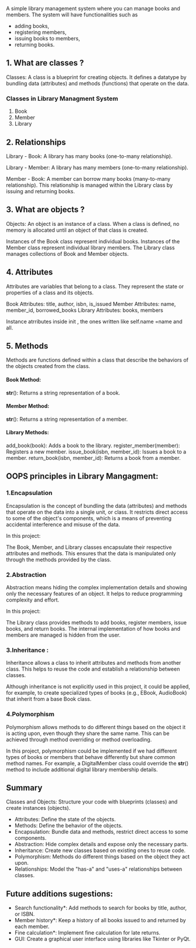 A simple library management system where you can manage books and members. The system will have functionalities such as
  * adding books,
  * registering members,
  * issuing books to members,
  * returning books.

## 1. What are classes ?
Classes: A class is a blueprint for creating objects. It defines a datatype by bundling data (attributes) and methods (functions) that operate on the data.

### Classes in  Library Managment System
1. Book
2. Member
3. Library




## 2. Relationships

Library - Book: A library has many books (one-to-many relationship).

Library - Member: A library has many members (one-to-many relationship).

Member - Book: A member can borrow many books (many-to-many relationship). This relationship is managed within the Library class by issuing and returning books.




## 3. What are objects ?
Objects: An object is an instance of a class. When a class is defined, no memory is allocated until an object of that class is created.

Instances of the Book class represent individual books.
Instances of the Member class represent individual library members.
The Library class manages collections of Book and Member objects.

## 4. Attributes 
Attributes are variables that belong to a class. They represent the state or properties of a class and its objects.

Book Attributes: title, author, isbn, is_issued
Member Attributes: name, member_id, borrowed_books
Library Attributes: books, members

Instance atrributes inside init , the ones written like self.name =name and all.

## 5. Methods
Methods are functions defined within a class that describe the behaviors of the objects created from the class.

#### Book Method:
__str__(): Returns a string representation of a book.

#### Member Method:
__str__(): Returns a string representation of a member.

#### Library Methods:
add_book(book): Adds a book to the library.
register_member(member): Registers a new member.
issue_book(isbn, member_id): Issues a book to a member.
return_book(isbn, member_id): Returns a book from a member.


## OOPS principles in Library Mangagment:

### 1.Encapsulation
Encapsulation is the concept of bundling the data (attributes) and methods that operate on the data into a single unit, or class. It restricts direct access to some of the object's components, which is a means of preventing accidental interference and misuse of the data.

In this project:

The Book, Member, and Library classes encapsulate their respective attributes and methods. This ensures that the data is manipulated only through the methods provided by the class.

### 2.Abstraction 

Abstraction means hiding the complex implementation details and showing only the necessary features of an object. It helps to reduce programming complexity and effort.

In this project:

The Library class provides methods to add books, register members, issue books, and return books. The internal implementation of how books and members are managed is hidden from the user.


### 3.Inheritance : 
Inheritance allows a class to inherit attributes and methods from another class. This helps to reuse the code and establish a relationship between classes.

Although inheritance is not explicitly used in this project, it could be applied, for example, to create specialized types of books (e.g., EBook, AudioBook) that inherit from a base Book class.

### 4.Polymorphism
Polymorphism allows methods to do different things based on the object it is acting upon, even though they share the same name. This can be achieved through method overriding or method overloading.

In this project, polymorphism could be implemented if we had different types of books or members that behave differently but share common method names. For example, a DigitalMember class could override the __str__() method to include additional digital library membership details.

## Summary
Classes and Objects: Structure your code with blueprints (classes) and create instances (objects).
* Attributes: Define the state of the objects.
* Methods: Define the behavior of the objects.
* Encapsulation: Bundle data and methods, restrict direct access to some components.
* Abstraction: Hide complex details and expose only the necessary parts.
* Inheritance: Create new classes based on existing ones to reuse code.
* Polymorphism: Methods do different things based on the object they act upon.
* Relationships: Model the "has-a" and "uses-a" relationships between classes.

## Future additions sugestions:
* Search functionality*: Add methods to search for books by title, author, or ISBN.
* Member history*: Keep a history of all books issued to and returned by each member.
* Fine calculation*: Implement fine calculation for late returns.
* GUI: Create a graphical user interface using libraries like Tkinter or PyQt.